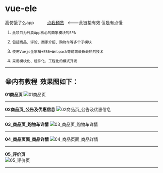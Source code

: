 # vue-ele




高仿饿了么app    &nbsp;  &nbsp;  &nbsp; &nbsp;&nbsp;[点我预览][1]   <---此链接有效 但是有点慢
 
 1. 	此项目为外卖App核心的商家模块的SPA
 2. 	包括商品、评论、商家介绍、购物车等多个子模块
 3. 	使用Vuejs全家桶+ES6+Webpack等前端最新最热的技术
 4. 	采用模块化、组件化、工程化的模式开发


----------
😁内有教程 
效果图如下：
----------
 
**01商品页**
![01商品页][2]


----------
**02商品页_公告及优惠信息**
![02商品页_公告及优惠信息][3]
  


----------
**03_商品页_购物车详情**
![03_商品页_购物车详情][4]

----------
**04_商品页面_商品详情**
![04_商品页面_商品详情][5]

----------

**05_评价页**  
![05_评价页][6]

----------


  
  


  [1]: https://qaqxiyangyang.github.io/vue-ele/index.html#/goods
  [2]: https://raw.githubusercontent.com/QAQXiYangYang/vue-ele/master/%E7%B4%A0%E6%9D%90%2B%E6%95%99%E7%A8%8B/%E5%A4%96%E5%8D%9601_%E5%95%86%E5%93%81%E9%A1%B5.jpg
  [3]: https://raw.githubusercontent.com/QAQXiYangYang/vue-ele/master/%E7%B4%A0%E6%9D%90+%E6%95%99%E7%A8%8B/%E5%A4%96%E5%8D%9602_%E5%95%86%E5%93%81%E9%A1%B5_%E5%85%AC%E5%91%8A%E5%8F%8A%E4%BC%98%E6%83%A0%E4%BF%A1%E6%81%AF.jpg
  [4]: https://raw.githubusercontent.com/QAQXiYangYang/vue-ele/master/%E7%B4%A0%E6%9D%90%2B%E6%95%99%E7%A8%8B/%E5%A4%96%E5%8D%9603_%E5%95%86%E5%93%81%E9%A1%B5_%E8%B4%AD%E7%89%A9%E8%BD%A6%E8%AF%A6%E6%83%85.jpg
  [5]: https://raw.githubusercontent.com/QAQXiYangYang/vue-ele/master/%E7%B4%A0%E6%9D%90+%E6%95%99%E7%A8%8B/%E5%A4%96%E5%8D%9604_%E5%95%86%E5%93%81%E9%A1%B5%E9%9D%A2_%E5%95%86%E5%93%81%E8%AF%A6%E6%83%85.jpg
  [6]: https://raw.githubusercontent.com/QAQXiYangYang/vue-ele/master/%E7%B4%A0%E6%9D%90+%E6%95%99%E7%A8%8B/%E5%A4%96%E5%8D%9605_%E8%AF%84%E4%BB%B7%E9%A1%B5.jpg
